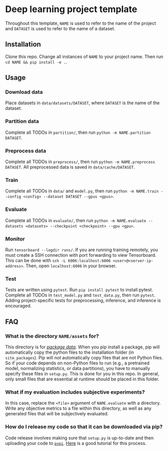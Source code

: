 # Deep learning project template

Throughout this template, `NAME` is used to refer to the name of the project
and `DATASET` is used to refer to the name of a dataset.


## Installation

Clone this repo. Change all instances of `NAME` to your project name.
Then run `cd NAME && pip install -e .`.

## Usage

### Download data

Place datasets in `data/datasets/DATASET`, where `DATASET` is the name of the dataset.


### Partition data

Complete all TODOs in `partition/`, then run `python -m NAME.partition
DATASET`.


### Preprocess data

Complete all TODOs in `preprocess/`, then run `python -m NAME.preprocess
DATASET`. All preprocessed data is saved in `data/cache/DATASET`.


### Train

Complete all TODOs in `data/` and `model.py`, then run `python -m NAME.train --config <config> --dataset
DATASET --gpus <gpus>`.


### Evaluate

Complete all TODOs in `evaluate/`, then run `python -m NAME.evaluate
--datasets <datasets> --checkpoint <checkpoint> --gpu <gpu>`.


### Monitor

Run `tensorboard --logdir runs/`. If you are running training
remotely, you must create a SSH connection with port forwarding to view
Tensorboard. This can be done with `ssh -L 6006:localhost:6006
<user>@<server-ip-address>`. Then, open `localhost:6006` in your browser.


### Test

Tests are written using `pytest`. Run `pip install pytest` to install pytest.
Complete all TODOs in `test_model.py` and `test_data.py`, then run `pytest`.
Adding project-specific tests for preprocessing, inference, and inference is
encouraged.


## FAQ

### What is the directory `NAME/assets` for?

This directory is for
[_package data_](https://packaging.python.org/guides/distributing-packages-using-setuptools/#package-data).
When you pip install a package, pip will
automatically copy the python files to the installation folder (in
`site_packages`). Pip will _not_ automatically copy files that are not Python
files. So if your code depends on non-Python files to run (e.g., a pretrained
model, normalizing statistics, or data partitions), you have to manually
specify these files in `setup.py`. This is done for you in this repo. In
general, only small files that are essential at runtime should be placed in
this folder.


### What if my evaluation includes subjective experiments?

In this case, replace the `<file>` argument of `NAME.evaluate` with a
directory. Write any objective metrics to a file within this directory, as well
as any generated files that will be subjectively evaluated.


### How do I release my code so that it can be downloaded via pip?

Code release involves making sure that `setup.py` is up-to-date and then
uploading your code to [`pypi`](https://www.pypi.org).
[Here](https://packaging.python.org/tutorials/packaging-projects/) is a good
tutorial for this process.

